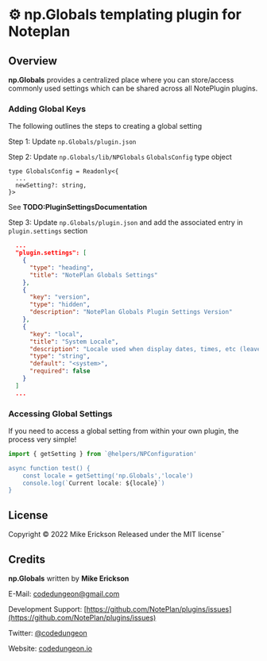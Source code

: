 # ⚙️ np.Globals templating plugin for Noteplan

## Overview
**np.Globals** provides a centralized place where you can store/access commonly used settings which can be shared across all NotePlugin plugins.

### Adding Global Keys
The following outlines the steps to creating a global setting

Step 1: Update `np.Globals/plugin.json`

Step 2: Update `np.Globals/lib/NPGlobals` `GlobalsConfig` type object

```
type GlobalsConfig = Readonly<{
  ...
  newSetting?: string,
}>
```

See **TODO:PluginSettingsDocumentation**

Step 3: Update `np.Globals/plugin.json` and add the associated entry in `plugin.settings` section

```json
  ...
  "plugin.settings": [
    {
      "type": "heading",
      "title": "NotePlan Globals Settings"
    },
    {
      "key": "version",
      "type": "hidden",
      "description": "NotePlan Globals Plugin Settings Version"
    },
    {
      "key": "local",
      "title": "System Locale",
      "description": "Locale used when display dates, times, etc (leave blank for system locale)\n\nDefault: <system>",
      "type": "string",
      "default": "<system>",
      "required": false
    }
  ]
  ...
```


### Accessing Global Settings
If you need to access a global setting from within your own plugin, the process very simple!

```js
import { getSetting } from `@helpers/NPConfiguration'

async function test() {
	const locale = getSetting('np.Globals','locale')
	console.log(`Current locale: ${locale}`)
}

```

## License

Copyright &copy; 2022 Mike Erickson
Released under the MIT license˝

## Credits

**np.Globals** written by **Mike Erickson**

E-Mail: [codedungeon@gmail.com](mailto:codedungeon@gmail.com)

Development Support: [https://github.com/NotePlan/plugins/issues](https://github.com/NotePlan/plugins/issues)

Twitter: [@codedungeon](http://twitter.com/codedungeon)

Website: [codedungeon.io](http://codedungeon.io)
